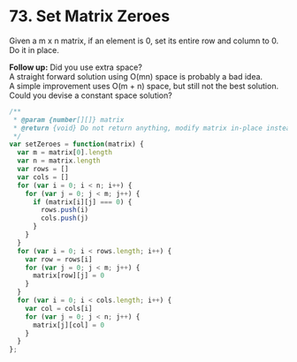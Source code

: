 # 73. Set Matrix Zeroes

Given a m x n matrix, if an element is 0, set its entire row and column to 0. Do it in place.

**Follow up:**
Did you use extra space?  
A straight forward solution using O(mn) space is probably a bad idea.  
A simple improvement uses O(m + n) space, but still not the best solution.  
Could you devise a constant space solution?

```javascript
/**
 * @param {number[][]} matrix
 * @return {void} Do not return anything, modify matrix in-place instead.
 */
var setZeroes = function(matrix) {
  var m = matrix[0].length
  var n = matrix.length
  var rows = []
  var cols = []
  for (var i = 0; i < n; i++) {
    for (var j = 0; j < m; j++) {
      if (matrix[i][j] === 0) {
        rows.push(i)
        cols.push(j)
      }
    }
  }
  for (var i = 0; i < rows.length; i++) {
    var row = rows[i]
    for (var j = 0; j < m; j++) {
      matrix[row][j] = 0
    }
  }
  for (var i = 0; i < cols.length; i++) {
    var col = cols[i]
    for (var j = 0; j < n; j++) {
      matrix[j][col] = 0
    }
  }
};
```
